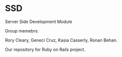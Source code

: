 # SSD
Server Side Development Module 

Group memebrs:

Rory Cleary,
Geneci Cruz,
Kasia Casserly,
Ronan Behan.

Our repository for Ruby on Rails project.

